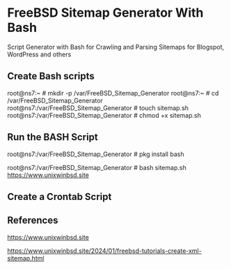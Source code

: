 FreeBSD Sitemap Generator With Bash
===================

Script Generator with Bash for Crawling and Parsing Sitemaps for Blogspot, WordPress and others

Create Bash scripts
------------

root@ns7:~ # mkdir -p /var/FreeBSD_Sitemap_Generator
root@ns7:~ # cd /var/FreeBSD_Sitemap_Generator
root@ns7:/var/FreeBSD_Sitemap_Generator # touch sitemap.sh
root@ns7:/var/FreeBSD_Sitemap_Generator # chmod +x sitemap.sh


Run the BASH Script
-------------------

root@ns7:/var/FreeBSD_Sitemap_Generator # pkg install bash

root@ns7:/var/FreeBSD_Sitemap_Generator # bash sitemap.sh https://www.unixwinbsd.site

Create a Crontab Script
--------------


References
----------
https://www.unixwinbsd.site

https://www.unixwinbsd.site/2024/01/freebsd-tutorials-create-xml-sitemap.html

